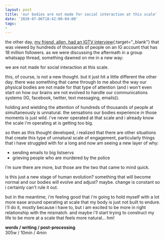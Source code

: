 ```yaml
---
layout: post
title: 'our bodies are not made for social interaction at this scale'
date: '2020-07-06T18:42:00-04:00'
tags:
- 
--- 
```


the other day, [my friend, allen, had an IGTV interview](https://www.instagram.com/p/CB8jIEylBLV/){:target="_blank"} that was viewed by hundreds of thousands of people on an IG account that has 18 million followers. as we were discussing the aftermath in a group whatsapp thread, something dawned on me in a new way:

we are not made for social interaction at this scale. 

this, of course, is not a new thought. but it just hit a little different the other day. there was something that came through to me about the way our physical bodies are not made for that type of attention (and i won't even start on how our brains are not evolved to handle our communications systems (IG, facebook, twitter, text messaging, emails)). 

holding and wielding the attention of hundreds of thousands of people at simultaneously is unnatural. the sensations our bodies experience in those moments is just wild. i've never operated at that scale and i already know the scale i'm operating at is getting too big. 

so then as this thought developed, i realized that there are other situations that create this type of unnatural scale of engagement, particularly things that i have struggled with for a long and now am seeing a new layer of why:

* sending emails to big listservs
* grieving people who are murdered by the police

i'm sure there are more, but those are the two that came to mind quick. 

is this just a new stage of human evolution? something that will become normal and our bodies will evolve and adjust? maybe. change is constant so i certainly can't rule it out. 

but in the meantime, i'm feeling good that i'm going to hold myself with a lot more ease around operating at scale that my body is just not built to endure. i'll do it, mostly because i have to, but i am excited to be more in right relationship with the mismatch. and maybe i'll start trying to construct my life to be more at a scale that feels more natural... hm!

<!-- hyperlink bank -->


<!-- &#042; = asterisk -->
<!-- &#039; = single quote '-->

**words / writing / post-processing**  
305w / 10min / 4min